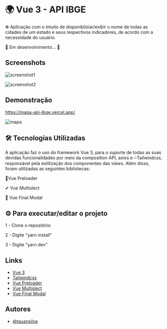 
# 🌍 Vue 3 - API IBGE

❇ Aplicação com o intuito de disponibilziar/exibir o nome de todas
as cidades de um estado e seus respectivos indicadores, de acordo
com a necessidade do usuário.

🚧   Em desenvolvimento...  🚧



## Screenshots

![screenshot1](https://user-images.githubusercontent.com/54295575/148573277-bbdbc8a8-7e2b-4f09-b7ef-b5ee922552fb.PNG)

![screenshot2](https://user-images.githubusercontent.com/54295575/148573493-a1c9005d-008f-4ccb-82a0-14b5753d5773.PNG)


## Demonstração

https://mapa-api-ibge.vercel.app/

![mapa](https://user-images.githubusercontent.com/54295575/148576523-b6818c77-eb27-4ef9-8df9-ba608f042553.gif)




## 🛠 Tecnologias Utilizadas 

A aplicação faz o uso do framework Vue 3, para o suporte de todas
as suas devidas funcionalidades por meio da
composition API, axios e 💦Tailwindcss, responsável pela
estilização dos componentes das views. Além disso, foram
utilizadas as seguintes bibliotecas:


💚Vue Preloader

✔ Vue Multislect 

📃 Vue Final Modal

## ⚙ Para executar/editar o projeto

1 - Clone o repositório 

2 - Digite "yarn install"

3 - Digite "yarn dev"

















## Links

 - [Vue 3](https://v3.vuejs.org/)
 - [Tailwindcss](https://tailwindcss.com/)
 - [Vue Preloader](https://www.npmjs.com/package/vue-ui-preloader)
 - [Vue Multislect](https://www.npmjs.com/package/vue-ui-preloader)
- [Vue Final Modal](https://vue-final-modal.org/)

## Autores

- [@tauansilva](https://www.instagram.com/tauansilva00/?hl=pt-br)

